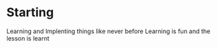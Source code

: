 # Starting
Learning and Implenting things like never before
Learning is fun and the lesson is learnt 
